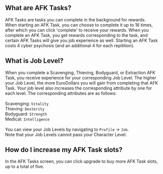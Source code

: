 
## What are AFK Tasks?
AFK Tasks are tasks you can complete in the background for rewards. When starting an AFK Task, you can choose to complete it up to 16 times, after which you can click 'complete' to receive your rewards.
When you complete an AFK Task, you get rewards corresponding to the task, and certain AFK Tasks will give you job experience as well. Starting an AFK Task costs 4 cyber psychosis (and an additional 4 for each repitition).

## What is Job Level?
When you complete a Scavenging, Thieving, Bodyguard, or Extraction AFK Task, you receive experience for your corresponding Job Level. The higher your Job Level, the more EuroDollars you will gain from completing that AFK Task. Your job level also increases the corresponding attribute by one for each level. The corresponding attributes are as follows: <br/>
<br/>
Scavenging: `Vitality` <br/>
Thieving: `Dexterity` <br/>
Bodyguard: `Strength` <br/>
Medical: `Intelligence` <br/>
<br/>
You can view your Job Levels by navigating to `Profile` -> `Job`. <br/>
Note that your Job Levels cannot pass your Character Level.

## How do I increase my AFK Task slots?
In the AFK Tasks screen, you can click upgrade to buy more AFK Task slots, up to a total of five.
